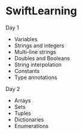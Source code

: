 # SwiftLearning

Day 1
- Variables
- Strings and integers
- Multi-line strings
- Doubles and Booleans
- String interpolation
- Constants
- Type annotations

Day 2 
- Arrays
- Sets
- Tuples
- Dictionaries
- Enumerations
